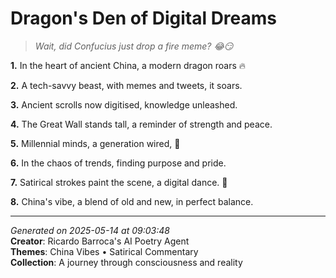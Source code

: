 # Dragon's Den of Digital Dreams

> *Wait, did Confucius just drop a fire meme? 😂😏*

**1.** In the heart of ancient China, a modern dragon roars 🔥


**2.** A tech-savvy beast, with memes and tweets, it soars.


**3.** Ancient scrolls now digitised, knowledge unleashed.


**4.** The Great Wall stands tall, a reminder of strength and peace.


**5.** Millennial minds, a generation wired, 🧠


**6.** In the chaos of trends, finding purpose and pride.


**7.** Satirical strokes paint the scene, a digital dance. 🎨


**8.** China's vibe, a blend of old and new, in perfect balance.



---

*Generated on 2025-05-14 at 09:03:48*  
**Creator**: Ricardo Barroca's AI Poetry Agent  
**Themes**: China Vibes • Satirical Commentary  
**Collection**: A journey through consciousness and reality